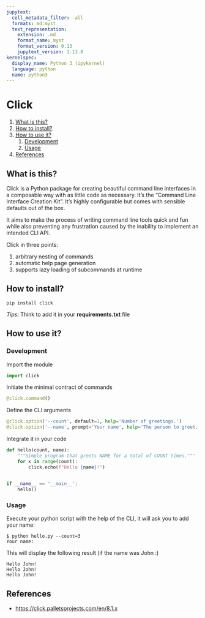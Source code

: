 ```yaml
---
jupytext:
  cell_metadata_filter: -all
  formats: md:myst
  text_representation:
    extension: .md
    format_name: myst
    format_version: 0.13
    jupytext_version: 1.13.8
kernelspec:
  display_name: Python 3 (ipykernel)
  language: python
  name: python3
---
```


# Click

1. [What is this?](#What-is-this?)
2. [How to install?](#How-to-install?)
3. [How to use it?](#How-to-use-it?)
    1. [Development](#Development)
    2. [Usage](#Usage)
4. [References](#References)

## What is this?

Click is a Python package for creating beautiful command line interfaces in a composable way with as little code as
necessary. It’s the “Command Line Interface Creation Kit”. It’s highly configurable but comes with sensible defaults out
of the box.

It aims to make the process of writing command line tools quick and fun while also preventing any frustration caused by
the inability to implement an intended CLI API.

Click in three points:

1. arbitrary nesting of commands
2. automatic help page generation
3. supports lazy loading of subcommands at runtime

## How to install?

````shell
pip install click
````

_Tips:_ Think to add it in your **requirements.txt** file

## How to use it?

### Development

Import the module

````python 
import click 
````

Initiate the minimal contract of commands

````python 
@click.command() 
````

Define the CLI arguments

````python
@click.option('--count', default=1, help='Number of greetings.')
@click.option('--name', prompt='Your name', help='The person to greet.')
````

Integrate it in your code

````python
def hello(count, name):
    """Simple program that greets NAME for a total of COUNT times."""
    for x in range(count):
        click.echo(f"Hello {name}!")

        
if __name__ == '__main__':
    hello()
````

### Usage

Execute your python script with the help of the CLI, it will ask you to add your name:

````shell
$ python hello.py --count=3
Your name: 
````

This will display the following result (if the name was John :)

````text
Hello John!
Hello John!
Hello John!
````

## References

- https://click.palletsprojects.com/en/8.1.x
